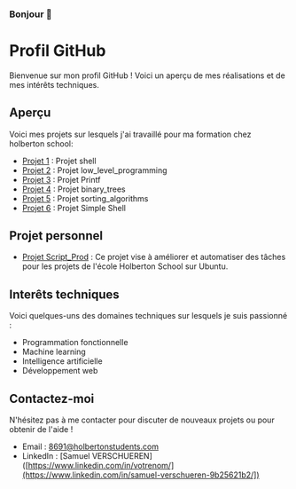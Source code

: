 ### Bonjour 👋

<!--
**Ezio-33/Ezio-33** is a ✨ _special_ ✨ repository because its `README.md` (this file) appears on your GitHub profile.

Here are some ideas to get you started:

- 🔭 Je travaille actuellement sur ...
- 🌱 J'apprends actuellement ...
- 👯 Je cherche à collaborer sur ...
- 🤔 Je cherche de l'aide pour ...
- 💬 Interrogez-moi sur ...
- 📫 Comment me joindre : ...
- 😄 Pronoms: ...
- ⚡ Faits amusants: ...
-->
# Profil GitHub

Bienvenue sur mon profil GitHub ! Voici un aperçu de mes réalisations et de mes intérêts techniques.

## Aperçu

Voici mes projets sur lesquels j'ai travaillé pour ma formation chez holberton school:

- [Projet 1](https://github.com/Ezio-33/holbertonschool-shell) : Projet shell
- [Projet 2](https://github.com/Ezio-33/holbertonschool-low_level_programming) : Projet low_level_programming
- [Projet 3](https://github.com/Ezio-33/holbertonschool-printf) : Projet Printf
- [Projet 4](https://github.com/Ezio-33/holbertonschool-binary_trees) : Projet binary_trees
- [Projet 5](https://github.com/Ezio-33/holbertonschool-sorting_algorithms) : Projet sorting_algorithms
- [Projet 6](https://github.com/Thomas3300000/holbertonschool-simple_shell/tree/Samuel) : Projet Simple Shell

## Projet personnel

- [Projet Script_Prod](https://github.com/Ezio-33/Script_Prod/blob/main/README.md) : Ce projet vise à améliorer et automatiser des tâches pour les projets de l'école Holberton School sur Ubuntu.
  
## Interêts techniques

Voici quelques-uns des domaines techniques sur lesquels je suis passionné :

- Programmation fonctionnelle
- Machine learning
- Intelligence artificielle
- Développement web

## Contactez-moi

N'hésitez pas à me contacter pour discuter de nouveaux projets ou pour obtenir de l'aide !

- Email : 8691@holbertonstudents.com
- LinkedIn : [Samuel VERSCHUEREN]([https://www.linkedin.com/in/votrenom/](https://www.linkedin.com/in/samuel-verschueren-9b25621b2/])
